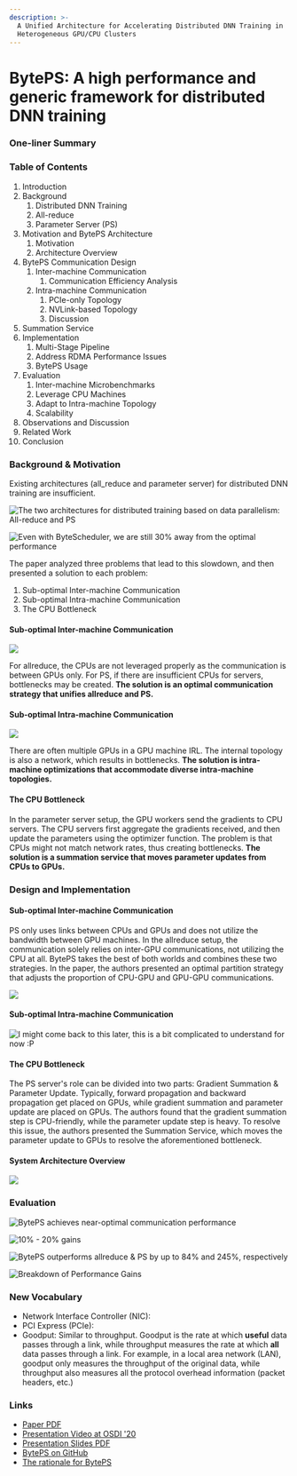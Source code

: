 ```yaml
---
description: >-
  A Unified Architecture for Accelerating Distributed DNN Training in
  Heterogeneous GPU/CPU Clusters
---
```


# BytePS: A high performance and generic framework for distributed DNN training

### One-liner Summary

### Table of Contents

1. Introduction
2. Background
   1. Distributed DNN Training
   2. All-reduce
   3. Parameter Server \(PS\)
3. Motivation and BytePS Architecture
   1. Motivation
   2. Architecture Overview
4. BytePS Communication Design
   1. Inter-machine Communication
      1. Communication Efficiency Analysis
   2. Intra-machine Communication
      1. PCIe-only Topology
      2. NVLink-based Topology
      3. Discussion
5. Summation Service
6. Implementation
   1. Multi-Stage Pipeline
   2. Address RDMA Performance Issues
   3. BytePS Usage
7. Evaluation
   1. Inter-machine Microbenchmarks
   2. Leverage CPU Machines
   3. Adapt to Intra-machine Topology
   4. Scalability
8. Observations and Discussion
9. Related Work
10. Conclusion

### Background & Motivation

Existing architectures \(all\_reduce and parameter server\) for distributed DNN training are insufficient.

![The two architectures for distributed training based on data parallelism: All-reduce and PS](../../.gitbook/assets/screen-shot-2020-11-30-at-11.23.14-am.png)

![Even with ByteScheduler, we are still 30% away from the optimal performance](../../.gitbook/assets/screen-shot-2020-11-30-at-11.17.12-am.png)

The paper analyzed three problems that lead to this slowdown, and then presented a solution to each problem:

1. Sub-optimal Inter-machine Communication
2. Sub-optimal Intra-machine Communication
3. The CPU Bottleneck

#### Sub-optimal Inter-machine Communication

![](../../.gitbook/assets/screen-shot-2020-11-30-at-11.27.44-am.png)

For allreduce, the CPUs are not leveraged properly as the communication is between GPUs only. For PS, if there are insufficient CPUs for servers, bottlenecks may be created. **The solution is an optimal communication strategy that unifies allreduce and PS.**

#### Sub-optimal Intra-machine Communication

![](../../.gitbook/assets/screen-shot-2020-11-30-at-11.29.52-am.png)

There are often multiple GPUs in a GPU machine IRL. The internal topology is also a network, which results in bottlenecks. **The solution is intra-machine optimizations that accommodate diverse intra-machine topologies.**

#### The CPU Bottleneck

In the parameter server setup, the GPU workers send the gradients to CPU servers. The CPU servers first aggregate the gradients received, and then update the parameters using the optimizer function. The problem is that CPUs might not match network rates, thus creating bottlenecks. **The solution is a summation service that moves parameter updates from CPUs to GPUs.**

### Design and Implementation

#### Sub-optimal Inter-machine Communication

PS only uses links between CPUs and GPUs and does not utilize the bandwidth between GPU machines. In the allreduce setup, the communication solely relies on inter-GPU communications, not utilizing the CPU at all. BytePS takes the best of both worlds and combines these two strategies. In the paper, the authors presented an optimal partition strategy that adjusts the proportion of CPU-GPU and GPU-GPU communications.

![](../../.gitbook/assets/screen-shot-2020-11-30-at-11.57.04-am.png)

#### Sub-optimal Intra-machine Communication

![I might come back to this later, this is a bit complicated to understand for now :P](../../.gitbook/assets/screen-shot-2020-11-30-at-12.00.35-pm.png)

#### The CPU Bottleneck

The PS server's role can be divided into two parts: Gradient Summation & Parameter Update. Typically, forward propagation and backward propagation get placed on GPUs, while gradient summation and parameter update are placed on GPUs. The authors found that the gradient summation step is CPU-friendly, while the parameter update step is heavy. To resolve this issue, the authors presented the Summation Service, which moves the parameter update to GPUs to resolve the aforementioned bottleneck.

#### System Architecture Overview

![](../../.gitbook/assets/screen-shot-2020-11-30-at-12.05.47-pm.png)

### Evaluation

![BytePS achieves near-optimal communication performance](../../.gitbook/assets/screen-shot-2020-11-30-at-12.14.50-pm.png)

![10% - 20% gains](../../.gitbook/assets/screen-shot-2020-11-30-at-12.17.47-pm.png)

![BytePS outperforms allreduce &amp; PS by up to 84% and 245%, respectively](../../.gitbook/assets/screen-shot-2020-11-30-at-12.19.10-pm.png)

![Breakdown of Performance Gains](../../.gitbook/assets/screen-shot-2020-11-30-at-12.20.02-pm.png)

### New Vocabulary

* Network Interface Controller \(NIC\): 
* PCI Express \(PCIe\): 
* Goodput: Similar to throughput. Goodput is the rate at which **useful** data passes through a link, while throughput measures the rate at which **all** data passes through a link. For example, in a local area network \(LAN\), goodput only measures the throughput of the original data, while throughput also measures all the protocol overhead information \(packet headers, etc.\)

### Links

* [Paper PDF](https://www.usenix.org/system/files/osdi20-jiang.pdf)
* [Presentation Video at OSDI '20](https://www.youtube.com/watch?v=j8PHNglSZX8&feature=emb_logo&ab_channel=USENIX)
* [Presentation Slides PDF](https://www.usenix.org/sites/default/files/conference/protected-files/osdi20_slides_jiang.pdf)
* [BytePS on GitHub](https://github.com/bytedance/byteps)
* [The rationale for BytePS](https://github.com/bytedance/byteps/blob/master/docs/rationale.md)

